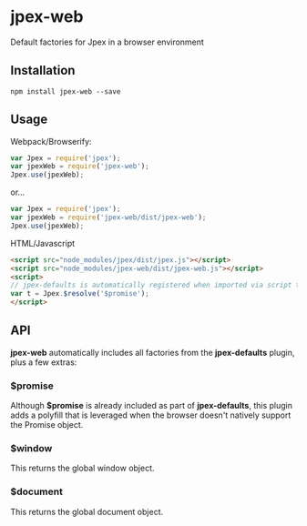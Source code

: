 # jpex-web
Default factories for Jpex in a browser environment

## Installation  
`npm install jpex-web --save`  

## Usage  
Webpack/Browserify:  
```javascript
var Jpex = require('jpex');
var jpexWeb = require('jpex-web');
Jpex.use(jpexWeb);
```
or...
```javascript
var Jpex = require('jpex');
var jpexWeb = require('jpex-web/dist/jpex-web');
Jpex.use(jpexWeb);
```

HTML/Javascript
```html
<script src="node_modules/jpex/dist/jpex.js"></script>
<script src="node_modules/jpex-web/dist/jpex-web.js"></script>
<script>
// jpex-defaults is automatically registered when imported via script tags
var t = Jpex.$resolve('$promise');
</script>
```

## API  
**jpex-web** automatically includes all factories from the **jpex-defaults** plugin, plus a few extras:  

### $promise  
Although **$promise** is already included as part of **jpex-defaults**, this plugin adds a polyfill that is leveraged when the browser doesn't natively support the Promise object.  

### $window  
This returns the global window object.  

### $document  
This returns the global document object.
